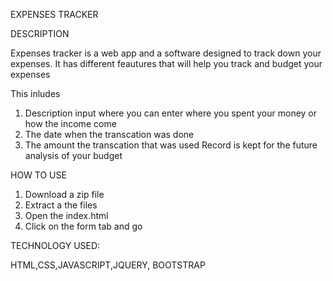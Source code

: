 EXPENSES TRACKER

DESCRIPTION

Expenses tracker is a web app and a software designed to track down your expenses. It has different feautures that will help you track and budget your expenses

This inludes
1) Description input where you can enter where you spent your money or how the income come
2) The date when the transcation was done
3) The amount the transcation that was used
Record is kept for the future analysis of your budget

HOW TO USE
1) Download a zip file
2) Extract a the files
3) Open the index.html
4) Click on the form tab and go

TECHNOLOGY USED:

HTML,CSS,JAVASCRIPT,JQUERY, BOOTSTRAP
